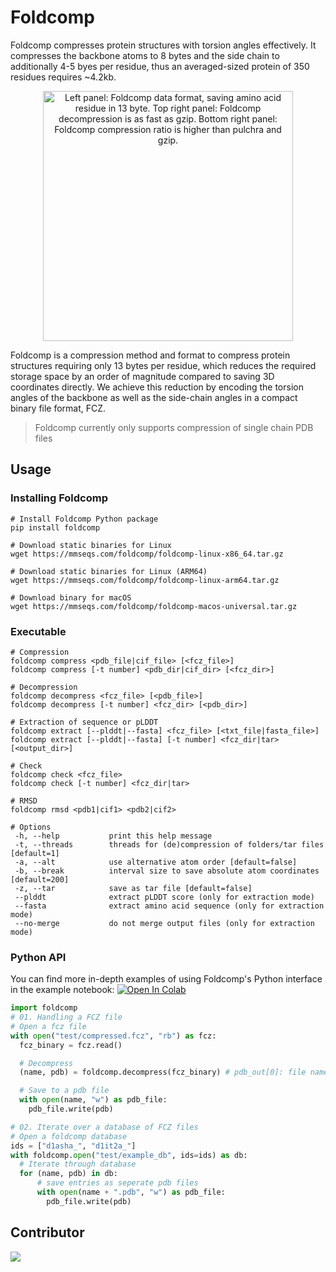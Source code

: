 # Foldcomp
Foldcomp compresses protein structures with torsion angles effectively. It compresses the backbone atoms to 8 bytes and the side chain to additionally 4-5 byes per residue, thus an averaged-sized protein of 350 residues requires ~4.2kb.

<p align="center">
<picture>
  <source media="(prefers-color-scheme: dark)" srcset="https://raw.githubusercontent.com/steineggerlab/foldcomp/master/.github/img/format_benchmark_dark.png">
  <img src="https://raw.githubusercontent.com/steineggerlab/foldcomp/master/.github/img/format_benchmark_light.png" height="400" alt="Left panel: Foldcomp data format, saving amino acid residue in 13 byte. Top right panel:  Foldcomp decompression is as fast as gzip. Bottom right panel: Foldcomp compression ratio is higher than pulchra and gzip.">
</picture>
</p>

Foldcomp is a compression method and format to compress protein structures requiring only 13 bytes per residue, which reduces the required storage space by an order of magnitude compared to saving 3D coordinates directly. We achieve this reduction by encoding the torsion angles of the backbone as well as the side-chain angles in a compact binary file format, FCZ.

> Foldcomp currently only supports compression of single chain PDB files

## Usage

### Installing Foldcomp

```
# Install Foldcomp Python package
pip install foldcomp

# Download static binaries for Linux
wget https://mmseqs.com/foldcomp/foldcomp-linux-x86_64.tar.gz

# Download static binaries for Linux (ARM64)
wget https://mmseqs.com/foldcomp/foldcomp-linux-arm64.tar.gz

# Download binary for macOS
wget https://mmseqs.com/foldcomp/foldcomp-macos-universal.tar.gz
```

### Executable
```
# Compression
foldcomp compress <pdb_file|cif_file> [<fcz_file>]
foldcomp compress [-t number] <pdb_dir|cif_dir> [<fcz_dir>]

# Decompression
foldcomp decompress <fcz_file> [<pdb_file>]
foldcomp decompress [-t number] <fcz_dir> [<pdb_dir>]

# Extraction of sequence or pLDDT
foldcomp extract [--plddt|--fasta] <fcz_file> [<txt_file|fasta_file>]
foldcomp extract [--plddt|--fasta] [-t number] <fcz_dir|tar> [<output_dir>]

# Check
foldcomp check <fcz_file>
foldcomp check [-t number] <fcz_dir|tar>

# RMSD
foldcomp rmsd <pdb1|cif1> <pdb2|cif2>

# Options
 -h, --help           print this help message
 -t, --threads        threads for (de)compression of folders/tar files [default=1]
 -a, --alt            use alternative atom order [default=false]
 -b, --break          interval size to save absolute atom coordinates [default=200]
 -z, --tar            save as tar file [default=false]
 --plddt              extract pLDDT score (only for extraction mode)
 --fasta              extract amino acid sequence (only for extraction mode)
 --no-merge           do not merge output files (only for extraction mode)
```

### Python API

You can find more in-depth examples of using Foldcomp's Python interface in the example notebook:
<a href="https://colab.research.google.com/github/steineggerlab/foldcomp/blob/master/foldcomp-py-examples.ipynb" target="_blank" rel="noopener"><img src="https://colab.research.google.com/assets/colab-badge.svg" alt="Open In Colab"/></a>

```py
import foldcomp
# 01. Handling a FCZ file
# Open a fcz file
with open("test/compressed.fcz", "rb") as fcz:
  fcz_binary = fcz.read()

  # Decompress
  (name, pdb) = foldcomp.decompress(fcz_binary) # pdb_out[0]: file name, pdb_out[1]: pdb binary string

  # Save to a pdb file
  with open(name, "w") as pdb_file:
    pdb_file.write(pdb)

# 02. Iterate over a database of FCZ files
# Open a foldcomp database
ids = ["d1asha_", "d1it2a_"]
with foldcomp.open("test/example_db", ids=ids) as db:
  # Iterate through database
  for (name, pdb) in db:
      # save entries as seperate pdb files
      with open(name + ".pdb", "w") as pdb_file:
        pdb_file.write(pdb)
```

## Contributor
<a href="https://github.com/steineggerlab/foldcomp/graphs/contributors">
  <img src="https://contributors-img.firebaseapp.com/image?repo=steineggerlab/foldcomp" />
</a>
